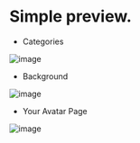 # Simple preview.

- Categories 
 
![image](https://user-images.githubusercontent.com/96681438/202831013-39d83e73-2cec-4943-bbbf-cdccfaf770bb.png)

- Background 

![image](https://user-images.githubusercontent.com/96681438/202831021-c1430a25-b954-4046-8836-93706fce5458.png)


- Your Avatar Page

![image](https://user-images.githubusercontent.com/96681438/202760615-5e70bf70-6552-4df7-814f-6a3f236b5429.png)
